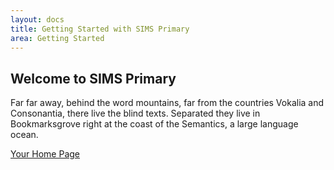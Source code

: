 ```yaml
---
layout: docs
title: Getting Started with SIMS Primary
area: Getting Started
---
```

## Welcome to SIMS Primary

Far far away, behind the word mountains, far from the countries Vokalia and Consonantia, there live the blind texts. Separated they live in Bookmarksgrove right at the coast of the Semantics, a large language ocean.

[Your Home Page](your-home-page.md)

